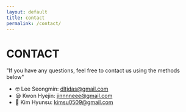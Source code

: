 ```yaml
---
layout: default
title: contact
permalink: /contact/
---
```


# CONTACT
"If you have any questions, feel free to contact us using the methods below"

- 🤓 Lee Seongmin: dltjdas@gmail.com
- 😪 Kwon Hyejin: jinnnneee@gmail.com  
- 🥳 Kim Hyunsu: kimsu0509@gmail.com
